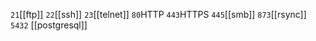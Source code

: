 `21`[[ftp]]
`22`[[ssh]]
`23`[[telnet]]
`80`HTTP
`443`HTTPS
`445`[[smb]]
`873`[[rsync]]
`5432` [[postgresql]]


